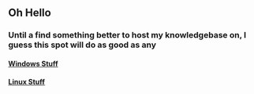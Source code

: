 **Oh Hello**
-------------




### Until a find something better to host my knowledgebase on, I guess this spot will do as good as any



#### <u>[**Windows Stuff**](https://github.com/mrgeppetto/Windows)<u>

#### <u>[**Linux Stuff**](https://github.com/mrgeppetto/Linux)<u>

<!--
**mrgeppetto/mrgeppetto** is a ✨ _special_ ✨ repository because its `README.md` (this file) appears on your GitHub profile.

Here are some ideas to get you started:

- 🔭 I’m currently working on ...
- 🌱 I’m currently learning ...
- 👯 I’m looking to collaborate on ...
- 🤔 I’m looking for help with ...
- 💬 Ask me about ...
- 📫 How to reach me: ...
- 😄 Pronouns: ...
- ⚡ Fun fact: ...
-->
